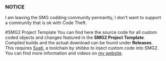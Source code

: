 ### NOTICE
I am leaving the SMG codding community permantly, I don't want to support a community that is ok with Code Theft.



#SMG2 Project Template
You can find here the source code for all custom coded objects and changes featured in the **SMG2 Project Template**. Compiled builds and the actual download can be found under **Releases**. This requires [Syati](https://github.com/shibbo/Syati), a toolchain by shibbo to inject custom code into SMG2.
You can find more information and videos on [my website](https://aurumsmods.com/#project-template).
